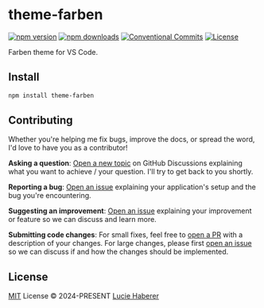 # theme-farben

[![npm version][npm-version-src]][npm-version-href]
[![npm downloads][npm-downloads-src]][npm-downloads-href]
[![Conventional Commits][conventional-commits-src]][conventional-commits-href]
[![License][license-src]][license-href]

Farben theme for VS Code.

## Install

```bash
npm install theme-farben
```

## Contributing

Whether you're helping me fix bugs, improve the docs, or spread the word, I'd love to have you as a contributor!

**Asking a question**: [Open a new topic][repo-question] on GitHub Discussions explaining what you want to achieve / your question. I'll try to get back to you shortly.

**Reporting a bug**: [Open an issue][repo-bug-report] explaining your application's setup and the bug you're encountering.

**Suggesting an improvement**: [Open an issue][repo-feature-request] explaining your improvement or feature so we can discuss and learn more.

**Submitting code changes**: For small fixes, feel free to [open a PR][repo-pull-requests] with a description of your changes. For large changes, please first [open an issue][repo-feature-request] so we can discuss if and how the changes should be implemented.

## License

[MIT][license] License © 2024-PRESENT [Lucie Haberer][lihbr-github]

<!-- Links -->
[license]: ./LICENSE
[lihbr-github]: https://github.com/lihbr

<!-- Contributing -->

[repo-question]: https://github.com/lihbr/vscode-theme-farben/discussions
[repo-bug-report]: https://github.com/lihbr/vscode-theme-farben/issues/new?assignees=&labels=bug&template=bug_report.md&title=
[repo-feature-request]: https://github.com/lihbr/vscode-theme-farben/issues/new?assignees=&labels=enhancement&template=feature_request.md&title=
[repo-pull-requests]: https://github.com/lihbr/vscode-theme-farben/pulls

<!-- Badges -->

[npm-version-src]: https://img.shields.io/npm/v/theme-farben?style=flat&colorA=131010&colorB=54669c
[npm-version-href]: https://npmjs.com/package/theme-farben
[npm-downloads-src]: https://img.shields.io/npm/dm/theme-farben?style=flat&colorA=131010&colorB=a54a5e
[npm-downloads-href]: https://npmjs.com/package/theme-farben
[conventional-commits-src]: https://img.shields.io/badge/Conventional%20Commits-1.0.0-%23FE5196?style=flat&colorA=131010&colorB=f27602&logo=conventionalcommits&logoColor=faf1f1
[conventional-commits-href]: https://conventionalcommits.org
[license-src]: https://img.shields.io/github/license/lihbr/vscode-theme-farben.svg?style=flat&colorA=131010&colorB=759f53
[license-href]: https://github.com/lihbr/vscode-theme-farben/blob/master/LICENSE
